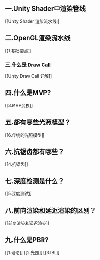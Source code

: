 
## 一.Unity Shader中渲染管线

[[Unity Shader 渲染流水线]]
## 二.OpenGL渲染流水线

[[1.基础要点]]
### 三.什么是 Draw Call

[[Unity Draw Call 详解]]

## 四.什么是MVP?

[[3.MVP变换]]

## 五.都有哪些光照模型？

[[6.传统的光照模型]]

## 六.抗锯齿都有哪些？

[[4.抗锯齿]]

## 七.深度检测是什么？

[[5.深度测试]]

## 八.前向渲染和延迟渲染的区别？

[[前向渲染和延迟渲染]]

## 九.什么是PBR?

[[1.理论]]
[[2.光照]]
[[3.IBL]]
